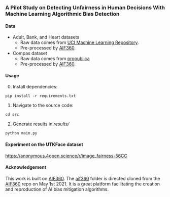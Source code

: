 ### A Pilot Study on Detecting Unfairness in Human Decisions With Machine Learning Algorithmic Bias Detection

#### Data

 - Adult, Bank, and Heart datasets
   + Raw data comes from [UCI Machine Learning Repository](https://archive.ics.uci.edu/ml/datasets.php).
   + Pre-processed by [AIF360](https://github.com/Trusted-AI/AIF360).
 - Compas dataset
   + Raw data comes from [propublica](https://github.com/propublica/compas-analysis/)
   + Pre-processed by [AIF360](https://github.com/Trusted-AI/AIF360).

#### Usage
0. Install dependencies:
```
pip install -r requirements.txt
```
1. Navigate to the source code:
```
cd src
```
2. Generate results in _results/_
```
python main.py
```

#### Experiment on the UTKFace dataset

https://anonymous.4open.science/r/image_fairness-56CC

#### Acknowledgement
This work is built on [AIF360](https://github.com/Trusted-AI/AIF360). The [aif360](https://github.com/hil-se/FairBalance/tree/main/aif360) folder is directed cloned from the [AIF360](https://github.com/Trusted-AI/AIF360) repo on May 1st 2021. It is a great platform facilitating the creation and reproduction of AI bias mitigation algorithms.
